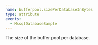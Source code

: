 ```yaml
---
name: bufferpool.sizePerDatabaseInBytes
type: attribute
events:
  - MssqlDatabaseSample
---
```


The size of the buffer pool per database.